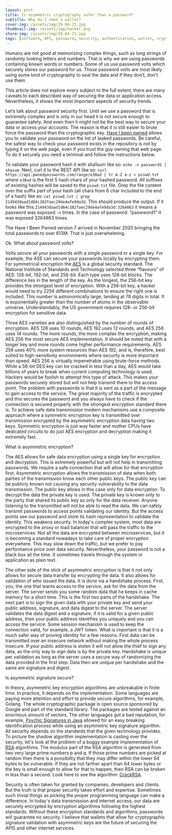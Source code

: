 ```yaml
---
layout: post
title: Is asymmetric cryptography safer than a password?
subtitle: Why do I need a wallet?
cover-img: /assets/img/29-04-23.jpg
thumbnail-img: /assets/img/hacker.png
share-img: /assets/img/29-04-23.jpg
tags: [software, API, password, security, authentication, wallet, cryptography]
---
```


Humans are not good at memorizing complex things, such as long strings of randomly looking letters and numbers. That is why we are using passwords containing known words or numbers. Some of us use password volts which securely stores our password for us. Those password volts are most likely using some kind of cryptography to seal the data and if they don’t, don’t use them. 

This article does not explore every subject to the full extent, there are many caveats to each described way of securing the data or application access. Nevertheless, it shows the most important aspects of security trends.

Let’s talk about password security first. Until we use a password that is extremely complex and is only in our head it is not secure enough to guarantee safety. And even then it might not be the best way to secure your data or access your accounts. The reason is that it is still easier to brute force the password than the cryptographic key. [Have I been pwned](https://haveibeenpwned.com/) allows you to validate your password on the list of leaked passwords. Be careful, the safest way to check your password exists in the repository is not by typing it on the web page, even if you trust the guy owning that web page. To do it securely you need a terminal and follow the instructions below.

To validate your password hash it with sha1sum like so: `echo -n password1 | shasum`.
Next, curl it to the REST API like so: `curl https://api.pwnedpasswords.com/range/e38ad | tr A-Z a-z > psswd.txt` where `e38ad` is the first 5 hash chars of your hashed password. 
All suffixes of existing hashes will be saved to the `psswd.txt` file. 
Grep the file content over the suffix part of your hash (all chars from 6 char included to the end of a hash) like so: `cat psswd.txt | grep 214943daad1d64c102faec29de4afe9da3d`. 
This should produce the output. If it looks like this `214943daad1d64c102faec29de4afe9da3d:3264863` it means a password was exposed `:n` times. In the case of password: “paswword1” it was exposed 3264863 times.

The Have I Been Pwned version 7 arrived in November 2020 bringing the total passwords to over 613M. That is just overwhelming.

Ok. What about password volts? 

Volts secure all your passwords with a single password or a single key. For example, the ASE can secure your passwords locally by encrypting them. For symmetrical encryption the [AES](https://en.wikipedia.org/wiki/Advanced_Encryption_Standard) is a global security standard. The National Institute of Standards and Technology selected three “flavours” of AES: 128-bit, 192-bit, and 256-bit. Each type uses 128-bit blocks. The difference lies in the length of the key. As the longest, the 256-bit key provides the strongest level of encryption. With a 256-bit key, a hacker would need to try 2256 different combinations to ensure the right one is included. This number is astronomically large, landing at 78 digits in total. It is exponentially greater than the number of atoms in the observable universe. Understandably, the US government requires 128- or 256-bit encryption for sensitive data.

Three AES varieties are also distinguished by the number of rounds of encryption. AES 128 uses 10 rounds, AES 192 uses 12 rounds, and AES 256 uses 14 rounds. The more rounds, the more complex the encryption, making AES 256 the most secure AES implementation. It should be noted that with a longer key and more rounds come higher performance requirements. AES 256 uses 40% more system resources than AES 192, and is, therefore, best suited to high-sensitivity environments where security is more important than speed. AES 256 is virtually impenetrable using brute-force methods. While a 56-bit DES key can be cracked in less than a day, AES would take billions of years to break when current computing technology is used. Hackers would be foolish to attempt this type of attack. This makes your passwords securely stored but will not help transmit them to the access point. The problem with passwords is that it is sent as a part of the message to gain access to the service. The great majority of the traffic is encrypted and this secures the password and you always have to check if the connection is secured properly with the strongest encryption standard there is. To achieve safe data transmission modern mechanisms use a composite approach where a symmetric encryption key is transmitted over transmission encrypted by the asymmetric encryption data having two keys. Symmetric encryption is just way faster and mother CPUs have dedicated circuits to do just AES encryption and decryption making it extremely fast.

What is asymmetric encryption?

The AES allows for safe data encryption using a single key for encryption and decryption. This is extremely powerful but will not help in transmitting passwords. We require a safe connection that will allow for that encryption first. Asymmetric encryption allows the transmission of data when both parties of the transmission know each other public keys. The public key can be publicly known not causing any security vulnerability to the data transmission. The public key allows in this case only for data encryption. To decrypt the data the private key is used. The private key is known only to the party that shared its public key so only for the data receiver. Anyone listening to the transmitted will not be able to read the data. We can safely transmit passwords to access points validating our identity. But the access points see our password and store its hash representation to validate the identity. This weakens security. In today's complex system, most data are encrypted to the proxy or load balancer that will pass the traffic to the microservices. Not all the data are encrypted between microservices, but it is becoming a standard nowadays to take care of proper encryption everywhere. This may slow down the traffic, but we prefer to pay performance price over data security. Nevertheless, your password is not a black box all the time. It sometimes travels through the system or application as plain text. 

The other side of the stick of asymmetric encryption is that it not only allows for secure data transfer by encrypting the data. It also allows for validation of who issued the data. It is done via a handshake process. First, you, the one that wants access to the service, ask for the data from the server. The server sends you some random data that he keeps in cache memory for a short time. This is the first two parts of the handshake. The next part is to sign the given data with your private key and send your public address, signature, and data digest to the server. The server validates the data digest and a signature, if it is valid for a given public address, then your public address identifies you uniquely and you can access the service. Some session mechanism is used to keep the connection valid, for example, a JWT token. What is important is that it is a much safer way of proving identity for a few reasons. First data can be transmitted over an insecure network without making the whole process insecure. If your public address is stolen it will not allow the thief to sign any data, as the only way to sign data is by the private key. Handshake is unique per validation as long as the server uses a secure way of randomizing the data provided in the first step. Data then are unique per handshake and the same are signature and digest.

Is asymmetric signature secure?

In theory, asymmetric key encryption algorithms are unbreakable in finite time. In practice, it depends on the implementation. Some languages are paying more attention and effort to provide secure algorithms, for example, Golang. The whole cryptographic package is open source sponsored by Google and part of the standard library. The packages are tested against an enormous amount of vectors. The other languages got a bad reputation, for example, [Psychic Signatures in Java](https://neilmadden.blog/2022/04/19/psychic-signatures-in-java/) allowed for an easy breaking identification process while using an asymmetric key signature algorithm. All security depends on the standards that the given technology provides. To picture the shadow algorithm implementation is casting over the security, let's look at the problem of a buggy example implementation of [RSA](https://en.wikipedia.org/wiki/RSA_(cryptosystem)) algorithms. The modulus part of the RSA algorithm is generated from two very large prime numbers p and q. If those prime numbers are picked at random then there is a possibility that they may differ within the lower 64 bytes to be vulnerable. If they are not farther apart than 64 lower bytes or the key is small enough to allow for that to happen, then RSA can be broken in less than a second. Look here to see the algorithm: [CrackRSA](https://github.com/bartossh/AlGo/blob/main/crackrsa/crackrsa.go).

Security is often taken for granted by companies, developers and clients. But the truth is that proper security takes effort and expertise. Sometimes such trivial things as picking the proper programming language can make a difference. In today's data transmission and internet access, our data are securely encrypted by encryption algorithms following the highest standards. Without these encryption standards and algorithms, passwords will guarantee no security. I believe that wallets that allow for cryptographic signature validation with asymmetric keys are the future of securing the APIS and other internet services.
